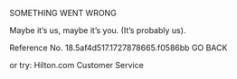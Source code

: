 SOMETHING WENT WRONG

Maybe it’s us, maybe it’s you.
(It’s probably us).

Reference No. 18.5af4d517.1727878665.f0586bb
GO BACK

or try:
Hilton.com Customer Service
